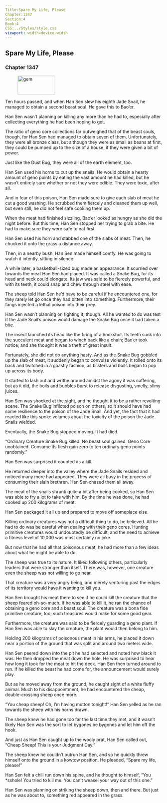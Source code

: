 ```yaml
---
Title:Spare My Life, Please 
Chapter:1347 
Section:4 
Book:4 
CSS:../Styles/style.css 
viewport: width=device-width
---
```

  
## Spare My Life, Please
### Chapter 1347
  
<figure>
	<img src="../Images/gem.gif" alt="gem" id="gem" width="120" height="60" />
</figure>
  

  
Ten hours passed, and when Han Sen slew his eighth Jade Snail, he managed to obtain a second beast soul. He gave this to Bao’er.

Han Sen wasn’t planning on killing any more than he had to, especially after collecting everything he had been hoping to get.

The ratio of geno core collections far outweighed that of the beast souls, though, for Han Sen had managed to obtain seven of them. Unfortunately, they were all bronze class, but although they were as small as beans at first, they could be pumped up to the size of a house, if they were given a bit of power.

Just like the Dust Bug, they were all of the earth element, too.

Han Sen used his horns to cut up the snails. He would obtain a hearty amount of geno points by eating the vast amount he had killed, but he wasn’t entirely sure whether or not they were edible. They were toxic, after all.

And in fear of this poison, Han Sen made sure to give each slab of meat he cut a good washing. He scrubbed them fiercely and cleaned them up well, but even still, he did not feel safe cooking them up.

When the meat had finished sizzling, Bao’er looked as hungry as she did the night before. But this time, Han Sen stopped her trying to grab a bite. He had to make sure they were safe to eat first.

Han Sen used his horn and stabbed one of the slabs of meat. Then, he chucked it onto the grass a distance away.

Then, in a nearby bush, Han Sen made himself comfy. He was going to watch it intently, sitting in silence.

A while later, a basketball-sized bug made an appearance. It scurried over towards the meat Han Sen had placed. It was called a Snake Bug, for its head and neck could elongate. Its jaw was said to be fiercely powerful, and with its teeth, it could snap and chew through steel with ease.

The sheep told Han Sen he’d have to be careful if he encountered one, for they rarely let go once they had bitten into something. Furthermore, their fangs injected a lethal poison into their prey.

Han Sen wasn’t planning on fighting it, though. All he wanted to do was test if the Jade Snail’s poison would damage the Snake Bug once it had taken a bite.

The insect launched its head like the firing of a hookshot. Its teeth sunk into the succulent meat and began to winch back like a chain; Bao’er took notice, and she thought it was a theft of great insult.

Fortunately, she did not do anything hasty. And as the Snake Bug gobbled up the slab of meat, it suddenly began to convulse violently. It rolled onto its back and twitched in a ghastly fashion, as blisters and boils began to pop up across its body.

It started to lash out and writhe around amidst the agony it was suffering, but as it did, the boils and bubbles burst to release disgusting, smelly, slimy juices.

Han Sen was shocked at the sight, and he thought it to be a rather revolting scene. The Snake Bug inflicted poison on others, so it should have had some resilience to the poison of the Jade Snail. And yet, the fact that it had reacted like this spoke volumes about the toxicity of the poison the Jade Snails wielded.

Eventually, the Snake Bug stopped moving. It had died.

“Ordinary Creature Snake Bug killed. No beast soul gained. Geno Core unobtained. Consume its flesh gain zero to ten ordinary geno points randomly.”

Han Sen was surprised it counted as a kill.

He returned deeper into the valley where the Jade Snails resided and noticed many more had appeared. They were all busy in the process of consuming their slain brethren. Han Sen chased them all away.

The meat of the snails shrunk quite a bit after being cooked, so Han Sen was able to fry a lot to take with him. By the time he was done, he had cooked up 200 kilograms of meat.

Han Sen packaged it all up and prepared to move off someplace else.

Killing ordinary creatures was not a difficult thing to do, he believed. All he had to do was be careful when dealing with their geno cores. Hunting primitive creatures would undoubtedly be difficult, and the need to achieve a fitness level of 10,000 was most certainly no joke.

But now that he had all that poisonous meat, he had more than a few ideas about what he might be able to do.

The sheep was true to its nature. It liked following others, particularly leaders that were stronger than itself. There was, however, one creature even the sheep was not willing to go near.

That creature was a very angry being, and merely venturing past the edges of its territory would have it wanting to kill you.

Han Sen brought his meat there to see if he could kill the creature that the sheep feared oh-so-much. If he was able to kill it, he ran the chance of obtaining a geno core and a beast soul. The creature was a bona fide primitive creature, too; such treasures would make for some good gear.

Furthermore, the creature was said to be fiercely guarding a geno plant. If Han Sen was able to slay the creature, the plant would then belong to him.

Holding 200 kilograms of poisonous meat in his arms, he placed it down near a portion of the ground that was split and around two meters wide.

Han Sen peered down into the pit he had selected and noted how black it was. He then dropped the meat down the hole. He was surprised to hear how long it took for the meat to hit the deck. Han Sen then turned around to run. If he killed the beast he had come for, the announcement would surely play.

But as he moved away from the ground, he caught sight of a white fluffy animal. Much to his disappointment, he had encountered the cheap, double-crossing sheep once more.

“You cheap sheep! Oh, I’m having mutton tonight!” Han Sen yelled as he ran towards the sheep with his horns drawn.

The sheep knew he had gone too far the last time they met, and it wasn’t likely Han Sen was the sort to let bygones be bygones and let him off the hook.

And just as Han Sen caught up to the wooly prat, Han Sen called out, “Cheap Sheep! This is your Judgment Day.”

The sheep knew he couldn’t outrun Han Sen, and so he quickly threw himself onto the ground in a kowtow position. He pleaded, “Spare my life, please!”

Han Sen felt a chill run down his spine, and he thought to himself, “You *sshole! You tried to kill me. You can’t weasel your way out of this one.”

Han Sen was planning on striking the sheep down, then and there. But just as he was about to, something red appeared in the grass.